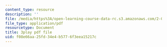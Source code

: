 ```yaml
---
content_type: resource
description: ''
file: /media/https%3A/open-learning-course-data-rc.s3.amazonaws.com/2-003sc-engineering-dynamics-fall-2011/f08e66aa25fd34e4b5776f3eea15217c_mB_rrEN_Ltc.pdf
file_type: application/pdf
resourcetype: Document
title: 3play pdf file
uid: f08e66aa-25fd-34e4-b577-6f3eea15217c
---
```


